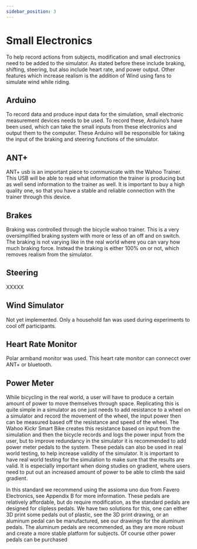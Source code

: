 ```yaml
---
sidebar_position: 3
---
```


# Small Electronics

To help record actions from subjects, modification and small electronics need to be added to the simulator. As stated before these include braking, shifting, steering, but also include heart rate, and power output. Other features which increase realism is the addition of Wind using fans to simulate wind while riding.

## Arduino 

To record data and produce input data for the simulation, small electronic measurement devices needs to be used. To record these, Arduino’s have been used, which can take the small inputs from these electronics and output them to the computer. These Arduino will be responsible for taking the input of the braking and steering functions of the simulator.

## ANT+ 
ANT+ usb is an important piece to communicate with the Wahoo Trainer. This USB will be able to read what information the trainer is producing but as well send information to the trainer as well. It is important to buy a high quality one, so that you have a stable and reliable connection with the trainer through this device.  

## Brakes

Braking was controlled through the bicycle wahoo trainer. This is a very oversimplified braking system with more or less of an off and on switch. The braking is not varying like in the real world where you can vary how much braking force. Instead the braking is either 100% on or not, which removes realism from the simulator.

## Steering

XXXXX

## Wind Simulator

Not yet implemented. Only a household fan was used during experiments to cool off participants. 

## Heart Rate Monitor

Polar armband monitor was used. This heart rate monitor can connecct over ANT+ or bluetooth. 

## Power Meter

While bicycling in the real world, a user will have to produce a certain amount of power to move themselves through space. Replicating this is quite simple in a simulator as one just needs to add resistance to a wheel on a simulator and record the movement of the wheel, the input power then can be measured based off the resistance and speed of the wheel. The Wahoo Kickr Smart Bike creates this resistance based on input from the simulation and then the bicycle records and logs the power input from the user, but to improve redundancy in the simulator it is recommended to add power meter pedals to the system. These pedals can also be used in real world testing, to help increase validity of the simulator. It is important to have real world testing for the simulation to make sure that the results are valid. It is especially important when doing studies on gradient, where users need to put out an increased amount of power to be able to climb the said gradient.

In this standard we recommend using the assioma uno duo from Favero Electronics, see Appendix B for more information. These pedals are relatively affordable, but do require modification, as the standard pedals are designed for clipless pedals. We have two solutions for this, one can either 3D print some pedals out of plastic, see the 3D print drawing, or an aluminum pedal can be manufactured, see our drawings for the aluminum pedals. The aluminum pedals are recommended, as they are more robust and create a more stable platform for subjects. Of course other power pedals can be purchased
